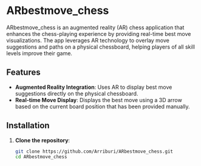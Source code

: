 # ARbestmove_chess

ARbestmove_chess is an augmented reality (AR) chess application that enhances the chess-playing experience by providing real-time best move visualizations. The app leverages AR technology to overlay move suggestions and paths on a physical chessboard, helping players of all skill levels improve their game.

## Features

- **Augmented Reality Integration**: Uses AR to display best move suggestions directly on the physical chessboard.
- **Real-time Move Display**: Displays the best move using a 3D arrow based on the current board position that has been provided manually.

## Installation

1. **Clone the repository**:
    ```bash
    git clone https://github.com/Arriburi/ARbestmove_chess.git
    cd ARbestmove_chess
    ```
